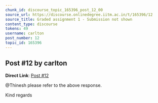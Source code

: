 ```yaml
---
chunk_id: discourse_topic_165396_post_12_00
source_url: https://discourse.onlinedegree.iitm.ac.in/t/165396/12
source_title: Graded assignment 1 - Submission not shown
content_type: discourse
tokens: 49
username: carlton
post_number: 12
topic_id: 165396
---
```


## Post #12 by carlton

**Direct Link**: [Post #12](https://discourse.onlinedegree.iitm.ac.in/t/165396/12)

@Thinesh please refer to the above response.

Kind regards
